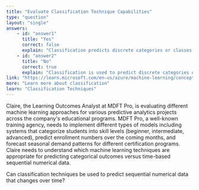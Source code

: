 ```yaml
---
title: "Evaluate Classification Technique Capabilities"
type: "question"
layout: "single"
answers:
    - id: "answer1"
      title: "Yes"
      correct: false
      explain: "Classification predicts discrete categories or classes, not sequential numerical data over time which is handled by time series forecasting or regression techniques."
    - id: "answer2"
      title: "No"
      correct: true
      explain: "Classification is used to predict discrete categories or classes (like pass/fail, skill level), while time series forecasting is used for sequential numerical data over time."
link: "https://learn.microsoft.com/en-us/azure/machine-learning/concept-classification"
more: "Learn more about classification"
learn: "Classification Techniques"
---
```


Claire, the Learning Outcomes Analyst at MDFT Pro, is evaluating different machine learning approaches for various predictive analytics projects across the company's educational programs. MDFT Pro, a well-known training agency, needs to implement different types of models including systems that categorize students into skill levels (beginner, intermediate, advanced), predict enrollment numbers over the coming months, and forecast seasonal demand patterns for different certification programs. Claire needs to understand which machine learning techniques are appropriate for predicting categorical outcomes versus time-based sequential numerical data.

Can classification techniques be used to predict sequential numerical data that changes over time?

